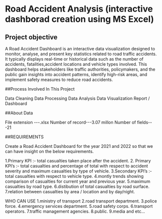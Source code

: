 # Road Accident Analysis  (interactive dashborad creation using MS Excel)
## Project objective 

A Road Accident Dashboard is an interactive data visualization designed to monitor, analyse, and present key statistics related to road traffic accidents. It typically displays real-time or historical data such as the number of accidents, fatalities,accident locations and vehicle types involved. This dashboard helps stakeholders like traffic authorities, policymakers, and the public gain insights into accident patterns, identify high-risk areas, and implement safety measures to reduce road accidents.

##Process Involved In This Project

Data Cleaning 
Data Processing 
Data Analysis 
Data Visualization
Report / Dashboard

##About Data 

File extension ---.xlsx
Number of record---3.07 millon
Number of fields---21

##REQUIREMENTS

Create a Road Accident Dashboard for the year 2021 and 2022 so that we can have insight on the below requirements.

1.Primary KPI :- total casualties taken place after the accident.
2. Primary KPI’s :- total casualties and percentage of total with respect to accident severity and maximum casualties by type of vehicle.
3.Secondary KPI’s :- total casualties with respect to vehicle type.
4.montly trends showing comparison of casualties for current year and previous year.
5.maximum casualties by road type.
6.distibution of total casualties by road surface.
7.relation between casualties by area / location and by day/night.

WHO CAN USE 
1.ministry of transport
2.road transport department.
3.police force.
4.emergency services department.
5.road safety corps.
6.transport operators.
7.traffic management agencies. 
8.public. 
9.media and etc…



